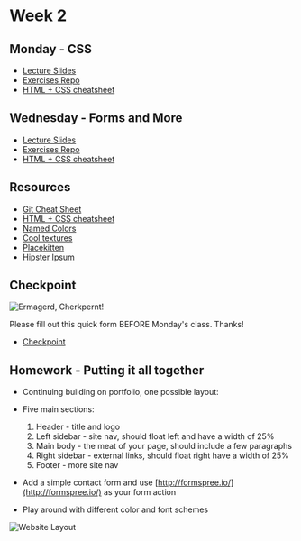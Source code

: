 # Week 2

## Monday - CSS
- [Lecture Slides](https://docs.google.com/presentation/d/17s4kUFQnvp2Yf7DApaAkN0sBuBGJPjqOqP_bs0_2k8E)
- [Exercises Repo](https://github.com/hackbrightacademy/frontend-week-2)
- [HTML + CSS cheatsheet](http://bit.ly/1f6nQFz)

## Wednesday - Forms and More
- [Lecture Slides](https://docs.google.com/presentation/d/1V7fNg6PUmcG5WGN5XcjdWAPHU3PxR87xBuueg5lxHMY)
- [Exercises Repo](https://github.com/hackbrightacademy/frontend-week-2)
- [HTML + CSS cheatsheet](http://bit.ly/1f6nQFz)


## Resources
- [Git Cheat Sheet](https://github.com/hackbrightacademy/pt-frontend-fall-2015/wiki/Git-Cheat-Sheet)
- [HTML + CSS cheatsheet](http://bit.ly/1f6nQFz)
- [Named Colors](http://bit.ly/1g8MdPc)
- [Cool textures](http://subtlepatterns.com/)
- [Placekitten](http://placekitten.com/)
- [Hipster Ipsum](http://hipsum.co/)

## Checkpoint

![Ermagerd, Cherkpernt!](http://i.imgur.com/mKKFP5d.jpg)

Please fill out this quick form BEFORE Monday's class. Thanks!

- [Checkpoint](https://docs.google.com/a/hackbrightacademy.com/forms/d/1X_ypRxll61sf5O5l57XJ95QJck85qsrj6jXX4hHmpRg/viewform)

## Homework - Putting it all together

- Continuing building on portfolio, one possible layout:

- Five main sections:
  1. Header - title and logo
  2. Left sidebar - site nav, should float left and have a width of 25%
  3. Main body - the meat of your page, should include a few paragraphs
  4. Right sidebar - external links, should float right have a width of 25%
  5. Footer - more site nav

- Add a simple contact form and use [http://formspree.io/](http://formspree.io/) as your form action

- Play around with different color and font schemes

![Website Layout](http://codingpad.maryspad.com/wp-content/uploads/2009/03/tut4layout.jpg)

